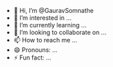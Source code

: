 - 👋 Hi, I’m @GauravSomnathe
- 👀 I’m interested in ...
- 🌱 I’m currently learning ...
- 💞️ I’m looking to collaborate on ...
- 📫 How to reach me ...
- 😄 Pronouns: ...
- ⚡ Fun fact: ...

<!---
GauravSomnathe/GauravSomnathe is a ✨ special ✨ repository because its `README.md` (this file) appears on your GitHub profile.
You can click the Preview link to take a look at your changes.
--->
